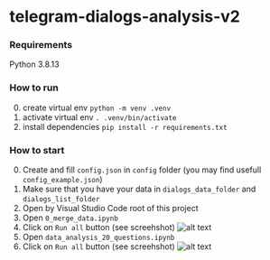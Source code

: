 # telegram-dialogs-analysis-v2


### Requirements
Python 3.8.13


### How to run
0. create virtual env
```python -m venv .venv```
1. activate virtual env
```. .venv/bin/activate```
2. install dependencies 
```pip install -r requirements.txt```

### How to start
0. Create and fill `config.json` in `config` folder (you may find usefull `config_example.json`)
1. Make sure that you have your data in `dialogs_data_folder` and `dialogs_list_folder`
1. Open by Visual Studio Code root of this project
2. Open `0_merge_data.ipynb`
3. Click on `Run all` button (see screehshot)
![alt text](<Screenshot 2024-11-26 at 15.22.41.png>)
2. Open `data_analysis_20_questions.ipynb`
3. Click on `Run all` button (see screehshot)
![alt text](<Screenshot 2024-11-26 at 15.22.41.png>)